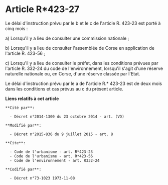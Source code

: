 # Article R*423-27

Le délai d'instruction prévu par le b et le c de l'article R. 423-23 est porté à cinq mois : 

a) Lorsqu'il y a lieu de consulter une commission nationale ; 

b) Lorsqu'il y a lieu de consulter l'assemblée de Corse en application de l'article R. 423-56 ; 

c) Lorsqu'il y a lieu de consulter le préfet, dans les conditions prévues par l'article R. 332-24 du code de l'environnement,
lorsqu'il s'agit d'une réserve naturelle nationale ou, en Corse, d'une réserve classée par l'Etat.

Le délai d'instruction prévu par le a de l'article R.* 423-23 est de deux mois dans les conditions et cas prévus au c du
présent article.

**Liens relatifs à cet article**

	**Cité par**:

	  - Décret n°2014-1300 du 23 octobre 2014 - art. (VD)

	**Modifié par**:

	  - Décret n°2015-836 du 9 juillet 2015 - art. 8

	**Cite**:

	  - Code de l'urbanisme - art. R*423-23
	  - Code de l'urbanisme - art. R*423-56
	  - Code de l'environnement - art. R332-24

	**Codifié par**:

	  - Décret n°73-1023 1973-11-08
